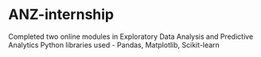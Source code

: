 # ANZ-internship
Completed two online modules in Exploratory Data Analysis and Predictive Analytics Python libraries used - Pandas, Matplotlib, Scikit-learn

